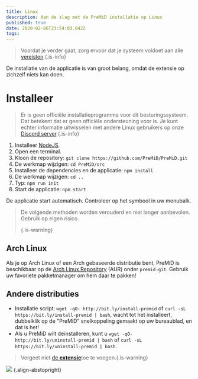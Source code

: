 ```yaml
---
title: Linux
description: Aan de slag met de PreMiD installatie op Linux
published: true
date: 2020-02-06T23:54:03.042Z
tags:
---
```


> Voordat je verder gaat, zorg ervoor dat je systeem voldoet aan alle [vereisten](/install/requirements).{.is-info}

De installatie van de applicatie is van groot belang, omdat de extensie op zichzelf niets kan doen.

# Installeer
> Er is geen officiële installatieprogramma voor dit besturingssysteem. Dat betekent dat er geen officiële ondersteuning voor is. Je kunt echter informatie uitwisselen met andere Linux gebruikers op onze [Discord server](https://discord.gg/premid/).{.is-info}

1. Installeer [NodeJS](https://nodejs.org/en/).
2. Open een terminal.
3. Kloon de repository: `git clone https://github.com/PreMiD/PreMiD.git`
4. De werkmap wijzigen: `cd PreMiD/src`
5. Installeer de dependencies en de applicatie: `npm install`
6. De werkmap wijzigen: `cd ..`
7. Typ: `npm run init`
8. Start de applicatie: `npm start`

De applicatie start automatisch. Controleer op het symbool in uw menubalk.

> De volgende methoden worden verouderd en niet langer aanbevolen. Gebruik op eigen risico. 
> 
> {.is-warning}

## Arch Linux
Als je op Arch Linux of een Arch gebaseerde distributie bent, PreMiD is beschikbaar op de [Arch Linux Repository](https://aur.archlinux.org/packages/premid-git/) (AUR) onder `premid-git`. Gebruik uw favoriete pakketmanager om hem daar te pakken!

## Andere distributies
- Installatie script: `wget -qO- http://bit.ly/install-premid` of `curl -sL https://bit.ly/install-premid | bash`, wacht tot het installeert, dubbelklik op de "PreMiD" snelkoppeling gemaakt op uw bureaublad, en dat is het!
- Als u PreMiD wilt deïnstalleren, kunt u `wget -qO- http://bit.ly/uninstall-premid | bash` of `curl -sL https://bit.ly/uninstall-premid | bash`.

> Vergeet niet [de **extensie**](/install)toe te voegen.{.is-warning}

![](https://a.icons8.com/TqgWTTfw/Oy7xHF/svg.svg) {.align-abstopright}